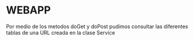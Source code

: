 # WEBAPP
Por medio de los metodos doGet y doPost pudimos consultar las diferentes tablas de una URL creada en la clase Service
